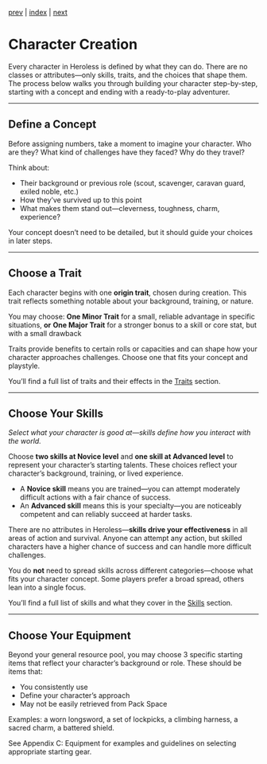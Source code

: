 [prev](readme.md) | [index](00_index.md) | [next](03_traits.md)
# Character Creation
Every character in Heroless is defined by what they can do. There are no classes or attributes—only skills, traits, and the choices that shape them. The process below walks you through building your character step-by-step, starting with a concept and ending with a ready-to-play adventurer.

---
## Define a Concept

Before assigning numbers, take a moment to imagine your character. Who are they? What kind of challenges have they faced? Why do they travel?

Think about:
- Their background or previous role (scout, scavenger, caravan guard, exiled noble, etc.)
- How they’ve survived up to this point
- What makes them stand out—cleverness, toughness, charm, experience?

Your concept doesn’t need to be detailed, but it should guide your choices in later steps.

---
## Choose a Trait
Each character begins with one **origin trait**, chosen during creation. This trait reflects something notable about your background, training, or nature.

You may choose:
**One Minor Trait** for a small, reliable advantage in specific situations,
**or**
**One Major Trait** for a stronger bonus to a skill or core stat, but with a small drawback

Traits provide benefits to certain rolls or capacities and can shape how your character approaches challenges. Choose one that fits your concept and playstyle.

You’ll find a full list of traits and their effects in the [Traits](03_traits.md#Traits) section.

---
## Choose Your Skills  
*Select what your character is good at—skills define how you interact with the world.*

Choose **two skills at Novice level** and **one skill at Advanced level** to represent your character’s starting talents. These choices reflect your character’s background, training, or lived experience.

- A **Novice skill** means you are trained—you can attempt moderately difficult actions with a fair chance of success.
- An **Advanced skill** means this is your specialty—you are noticeably competent and can reliably succeed at harder tasks.

There are no attributes in Heroless—**skills drive your effectiveness** in all areas of action and survival. Anyone can attempt any action, but skilled characters have a higher chance of success and can handle more difficult challenges.

You do **not** need to spread skills across different categories—choose what fits your character concept. Some players prefer a broad spread, others lean into a single focus.

You’ll find a full list of skills and what they cover in the [Skills](04_skills.md#Skills) section.

---
## Choose Your Equipment

Beyond your general resource pool, you may choose 3 specific starting items that reflect your character’s background or role. These should be items that:

- You consistently use
- Define your character’s approach
- May not be easily retrieved from Pack Space

Examples: a worn longsword, a set of lockpicks, a climbing harness, a sacred charm, a battered shield.

See Appendix C: Equipment for examples and guidelines on selecting appropriate starting gear.